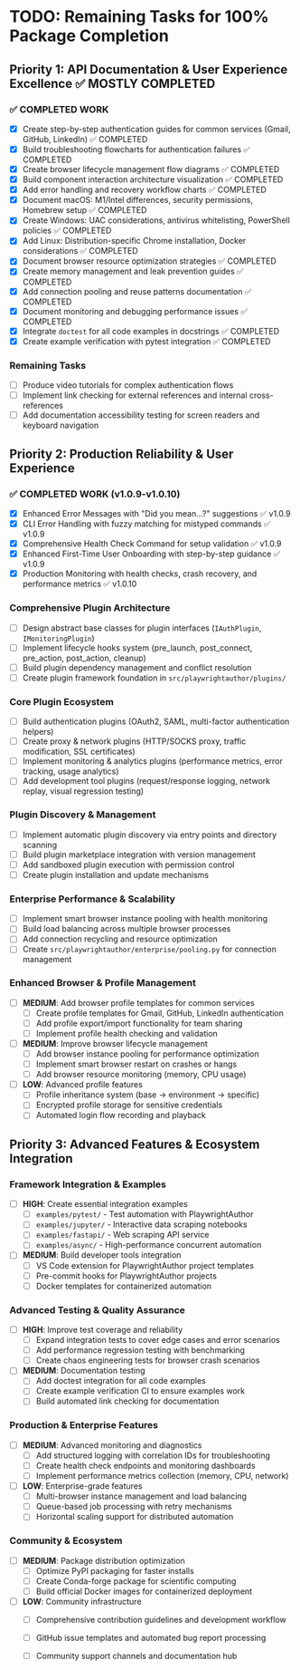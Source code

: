 # TODO: Remaining Tasks for 100% Package Completion

## Priority 1: API Documentation & User Experience Excellence ✅ MOSTLY COMPLETED

### ✅ COMPLETED WORK
- [x] Create step-by-step authentication guides for common services (Gmail, GitHub, LinkedIn) ✅ COMPLETED
- [x] Build troubleshooting flowcharts for authentication failures ✅ COMPLETED  
- [x] Create browser lifecycle management flow diagrams ✅ COMPLETED
- [x] Build component interaction architecture visualization ✅ COMPLETED
- [x] Add error handling and recovery workflow charts ✅ COMPLETED
- [x] Document macOS: M1/Intel differences, security permissions, Homebrew setup ✅ COMPLETED
- [x] Create Windows: UAC considerations, antivirus whitelisting, PowerShell policies ✅ COMPLETED
- [x] Add Linux: Distribution-specific Chrome installation, Docker considerations ✅ COMPLETED
- [x] Document browser resource optimization strategies ✅ COMPLETED
- [x] Create memory management and leak prevention guides ✅ COMPLETED
- [x] Add connection pooling and reuse patterns documentation ✅ COMPLETED
- [x] Document monitoring and debugging performance issues ✅ COMPLETED
- [x] Integrate `doctest` for all code examples in docstrings ✅ COMPLETED
- [x] Create example verification with pytest integration ✅ COMPLETED

### Remaining Tasks
- [ ] Produce video tutorials for complex authentication flows  
- [ ] Implement link checking for external references and internal cross-references
- [ ] Add documentation accessibility testing for screen readers and keyboard navigation

## Priority 2: Production Reliability & User Experience

### ✅ COMPLETED WORK (v1.0.9-v1.0.10)
- [x] Enhanced Error Messages with "Did you mean...?" suggestions ✅ v1.0.9
- [x] CLI Error Handling with fuzzy matching for mistyped commands ✅ v1.0.9  
- [x] Comprehensive Health Check Command for setup validation ✅ v1.0.9
- [x] Enhanced First-Time User Onboarding with step-by-step guidance ✅ v1.0.9
- [x] Production Monitoring with health checks, crash recovery, and performance metrics ✅ v1.0.10

### Comprehensive Plugin Architecture
- [ ] Design abstract base classes for plugin interfaces (`IAuthPlugin`, `IMonitoringPlugin`)
- [ ] Implement lifecycle hooks system (pre_launch, post_connect, pre_action, post_action, cleanup)
- [ ] Build plugin dependency management and conflict resolution
- [ ] Create plugin framework foundation in `src/playwrightauthor/plugins/`

### Core Plugin Ecosystem
- [ ] Build authentication plugins (OAuth2, SAML, multi-factor authentication helpers)
- [ ] Create proxy & network plugins (HTTP/SOCKS proxy, traffic modification, SSL certificates)
- [ ] Implement monitoring & analytics plugins (performance metrics, error tracking, usage analytics)
- [ ] Add development tool plugins (request/response logging, network replay, visual regression testing)

### Plugin Discovery & Management
- [ ] Implement automatic plugin discovery via entry points and directory scanning
- [ ] Build plugin marketplace integration with version management
- [ ] Add sandboxed plugin execution with permission control
- [ ] Create plugin installation and update mechanisms

### Enterprise Performance & Scalability
- [ ] Implement smart browser instance pooling with health monitoring
- [ ] Build load balancing across multiple browser processes
- [ ] Add connection recycling and resource optimization
- [ ] Create `src/playwrightauthor/enterprise/pooling.py` for connection management

### Enhanced Browser & Profile Management
- [ ] **MEDIUM**: Add browser profile templates for common services
  - [ ] Create profile templates for Gmail, GitHub, LinkedIn authentication
  - [ ] Add profile export/import functionality for team sharing
  - [ ] Implement profile health checking and validation
- [ ] **MEDIUM**: Improve browser lifecycle management
  - [ ] Add browser instance pooling for performance optimization
  - [ ] Implement smart browser restart on crashes or hangs
  - [ ] Add browser resource monitoring (memory, CPU usage)
- [ ] **LOW**: Advanced profile features
  - [ ] Profile inheritance system (base → environment → specific)
  - [ ] Encrypted profile storage for sensitive credentials
  - [ ] Automated login flow recording and playback

## Priority 3: Advanced Features & Ecosystem Integration

### Framework Integration & Examples
- [ ] **HIGH**: Create essential integration examples
  - [ ] `examples/pytest/` - Test automation with PlaywrightAuthor
  - [ ] `examples/jupyter/` - Interactive data scraping notebooks
  - [ ] `examples/fastapi/` - Web scraping API service
  - [ ] `examples/async/` - High-performance concurrent automation
- [ ] **MEDIUM**: Build developer tools integration
  - [ ] VS Code extension for PlaywrightAuthor project templates
  - [ ] Pre-commit hooks for PlaywrightAuthor projects
  - [ ] Docker templates for containerized automation

### Advanced Testing & Quality Assurance
- [ ] **HIGH**: Improve test coverage and reliability
  - [ ] Expand integration tests to cover edge cases and error scenarios
  - [ ] Add performance regression testing with benchmarking
  - [ ] Create chaos engineering tests for browser crash scenarios
- [ ] **MEDIUM**: Documentation testing
  - [ ] Add doctest integration for all code examples
  - [ ] Create example verification CI to ensure examples work
  - [ ] Build automated link checking for documentation

### Production & Enterprise Features
- [ ] **MEDIUM**: Advanced monitoring and diagnostics
  - [ ] Add structured logging with correlation IDs for troubleshooting
  - [ ] Create health check endpoints and monitoring dashboards
  - [ ] Implement performance metrics collection (memory, CPU, network)
- [ ] **LOW**: Enterprise-grade features
  - [ ] Multi-browser instance management and load balancing
  - [ ] Queue-based job processing with retry mechanisms
  - [ ] Horizontal scaling support for distributed automation

### Community & Ecosystem
- [ ] **MEDIUM**: Package distribution optimization
  - [ ] Optimize PyPI packaging for faster installs
  - [ ] Create Conda-forge package for scientific computing
  - [ ] Build official Docker images for containerized deployment
- [ ] **LOW**: Community infrastructure
  - [ ] Comprehensive contribution guidelines and development workflow
  - [ ] GitHub issue templates and automated bug report processing
  - [ ] Community support channels and documentation hub

